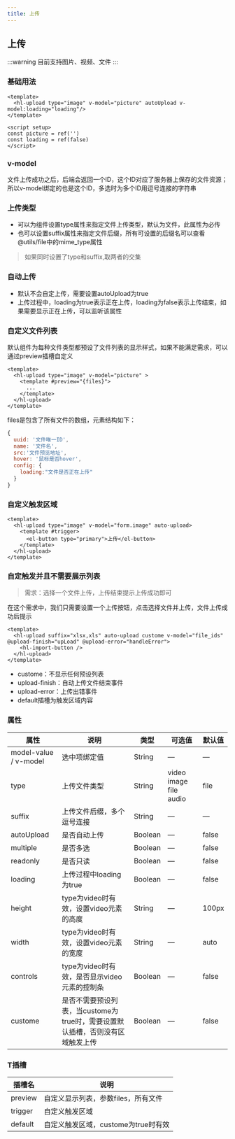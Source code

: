 ```yaml
--- 
title: 上传
---
```

## 上传

:::warning
目前支持图片、视频、文件
:::

### 基础用法
~~~vue
<template>
  <hl-upload type="image" v-model="picture" autoUpload v-model:loading="loading"/>
</template>

<script setup>
const picture = ref('')
const loading = ref(false)
</script>
~~~

### v-model
文件上传成功之后，后端会返回一个ID，这个ID对应了服务器上保存的文件资源；
所以v-model绑定的也是这个ID，多选时为多个ID用逗号连接的字符串

### 上传类型
+ 可以为组件设置type属性来指定文件上传类型，默认为文件，此属性为必传
+ 也可以设置suffix属性来指定文件后缀，所有可设置的后缀名可以查看@utils/file中的mime_type属性

>如果同时设置了type和suffix,取两者的交集

### 自动上传
+ 默认不会自定上传，需要设置autoUpload为true
+ 上传过程中，loading为true表示正在上传，loading为false表示上传结束，如果需要显示正在上传，可以监听该属性

### 自定义文件列表
默认组件为每种文件类型都预设了文件列表的显示样式，如果不能满足需求，可以通过preview插槽自定义
~~~vue
<template>
  <hl-upload type="image" v-model="picture" >
    <template #preview="{files}">
      ...
    </template>
  </hl-upload>
</template>
~~~

files是包含了所有文件的数组，元素结构如下：
~~~js
{
  uuid: '文件唯一ID',
  name: '文件名',
  src:'文件预览地址',
  hover: '鼠标是否hover',
  config: {
    loading:"文件是否正在上传"
  }
}
~~~

### 自定义触发区域
~~~vue
<template>
  <hl-upload type="image" v-model="form.image" auto-upload>
    <template #trigger>
      <el-button type="primary">上传</el-button>
    </template>
  </hl-upload>
</template>
~~~

### 自定触发并且不需要展示列表
>需求：选择一个文件上传，上传结束提示上传成功即可

在这个需求中，我们只需要设置一个上传按钮，点击选择文件并上传，文件上传成功后提示
~~~vue
<template>
  <hl-upload suffix="xlsx,xls" auto-upload custome v-model="file_ids" @upload-finish="upLoad" @upload-error="handleError">
    <hl-import-button />
  </hl-upload>
</template>
~~~

+ custome：不显示任何预设列表
+ upload-finish：自动上传文件结束事件
+ upload-error：上传出错事件
+ default插槽为触发区域内容

### 属性
| 属性    | 说明   | 类型  | 可选值 | 默认值  |
| ------- | ------ | ------| ------ | ------  |
|model-value / v-model| 选中项绑定值 |  String |  —    |     —  |
|type|上传文件类型|String|video image file audio|file|
|suffix|上传文件后缀，多个逗号连接|String|—|—|
|autoUpload|是否自动上传|Boolean|—|false|
|multiple|是否多选|Boolean|—|false|
|readonly|是否只读|Boolean|—|false|
|loading|上传过程中loading为true|Boolean|—|false|
|height|type为video时有效，设置video元素的高度|String|—|100px|
|width|type为video时有效，设置video元素的宽度|String|—|auto|
|controls|type为video时有效，是否显示video元素的控制条|Boolean|—|false|
|custome|是否不需要预设列表，当custome为true时，需要设置默认插槽，否则没有区域触发上传|Boolean|—|false|

### T插槽
|插槽名	   |            说明                          |
|-----    | ---------------------------------------  |
| preview | 自定义显示列表，参数files，所有文件 |
| trigger | 自定义触发区域  |
| default | 自定义触发区域，custome为true时有效  |